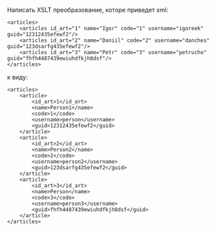 Написать XSLT преобразование, которе приведет xml:

    <articles>
        <articles id_art="1" name="Igor" code="1" username="igoreek" guid="12312435efewf2"/>
        <articles id_art="2" name="Daniil" code="2" username="danches" guid="123dsarfg435efewf2"/>
        <articles id_art="3" name="Petr" code="3" username="petrucho" guid="fhfh4487439ewiuhdfkjh8dsf"/>
    </articles>

к виду:

    <articles>
        <article>
            <id_art>1</id_art>
            <name>Person1</name>
            <code>1</code>
            <username>person</username>
            <guid>12312435efewf2</guid>
        </article>
        <article>
            <id_art>2</id_art>
            <name>Person2</name>
            <code>2</code>
            <username>person2</username>
            <guid>123dsarfg435efewf2</guid>
        </article>
        <article>
            <id_art>3</id_art>
            <name>Person</name>
            <code>3</code>
            <username>person3</username>
            <guid>fhfh4487439ewiuhdfkjh8dsf</guid>
        </article>
    </articles>